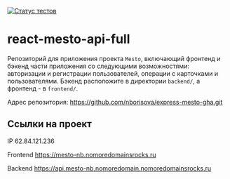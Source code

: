 [![Статус тестов](../../actions/workflows/tests.yml/badge.svg)](../../actions/workflows/tests.yml)

# react-mesto-api-full
Репозиторий для приложения проекта `Mesto`, включающий фронтенд и бэкенд части приложения со следующими возможностями: авторизации и регистрации пользователей, операции с карточками и пользователями. Бэкенд расположите в директории `backend/`, а фронтенд - в `frontend/`. 
  

Адрес репозитория: https://github.com/nborisova/express-mesto-gha.git

## Ссылки на проект

IP 62.84.121.236

Frontend  https://mesto-nb.nomoredomainsrocks.ru

Backend  https://api.mesto-nb.nomoredomain.nomoredomainsrocks.ru

